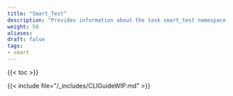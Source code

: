 ```yaml
---
title: "Smart_Test"
description: "Provides information about the task smart_test namespace in the TrueNAS CLI. Includes command syntax and common commands."
weight: 50
aliases:
draft: false
tags:
- smart
---
```


{{< toc >}}

{{< include file="/_includes/CLIGuideWIP.md" >}}
